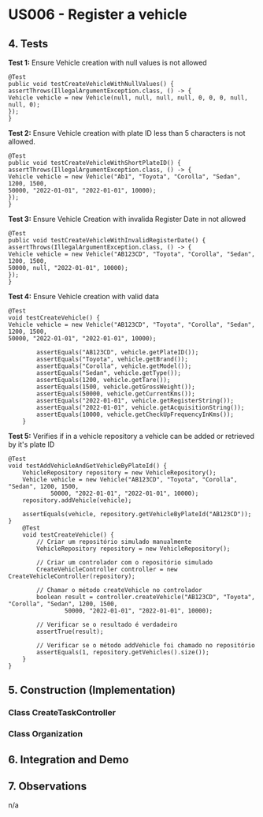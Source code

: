 # US006 - Register a vehicle 

## 4. Tests 

**Test 1:** Ensure Vehicle creation with null values is not allowed 

    @Test
    public void testCreateVehicleWithNullValues() {
    assertThrows(IllegalArgumentException.class, () -> {
    Vehicle vehicle = new Vehicle(null, null, null, null, 0, 0, 0, null, null, 0);
    });
    }

	

**Test 2:** Ensure Vehicle creation with plate ID less than 5 characters is not allowed. 

    @Test
    public void testCreateVehicleWithShortPlateID() {
    assertThrows(IllegalArgumentException.class, () -> {
    Vehicle vehicle = new Vehicle("Ab1", "Toyota", "Corolla", "Sedan", 1200, 1500,
    50000, "2022-01-01", "2022-01-01", 10000);
    });
    }

**Test 3:** Ensure Vehicle Creation with invalida Register Date in not allowed
    
    @Test
    public void testCreateVehicleWithInvalidRegisterDate() {
    assertThrows(IllegalArgumentException.class, () -> {
    Vehicle vehicle = new Vehicle("AB123CD", "Toyota", "Corolla", "Sedan", 1200, 1500,
    50000, null, "2022-01-01", 10000);
    });
    }

**Test 4:** Ensure Vehicle creation with valid data

    @Test
    void testCreateVehicle() {
    Vehicle vehicle = new Vehicle("AB123CD", "Toyota", "Corolla", "Sedan", 1200, 1500,
    50000, "2022-01-01", "2022-01-01", 10000);
    
            assertEquals("AB123CD", vehicle.getPlateID());
            assertEquals("Toyota", vehicle.getBrand());
            assertEquals("Corolla", vehicle.getModel());
            assertEquals("Sedan", vehicle.getType());
            assertEquals(1200, vehicle.getTare());
            assertEquals(1500, vehicle.getGrossWeight());
            assertEquals(50000, vehicle.getCurrentKms());
            assertEquals("2022-01-01", vehicle.getRegisterString());
            assertEquals("2022-01-01", vehicle.getAcquisitionString());
            assertEquals(10000, vehicle.getCheckUpFrequencyInKms());
        }

**Test 5:** Verifies if in a vehicle repository a vehicle can be added or retrieved by it's plate ID


    @Test
    void testAddVehicleAndGetVehicleByPlateId() {
        VehicleRepository repository = new VehicleRepository();
        Vehicle vehicle = new Vehicle("AB123CD", "Toyota", "Corolla", "Sedan", 1200, 1500,
                50000, "2022-01-01", "2022-01-01", 10000);
        repository.addVehicle(vehicle);

        assertEquals(vehicle, repository.getVehicleByPlateId("AB123CD"));
    }
        @Test
        void testCreateVehicle() {
            // Criar um repositório simulado manualmente
            VehicleRepository repository = new VehicleRepository();

            // Criar um controlador com o repositório simulado
            CreateVehicleController controller = new CreateVehicleController(repository);

            // Chamar o método createVehicle no controlador
            boolean result = controller.createVehicle("AB123CD", "Toyota", "Corolla", "Sedan", 1200, 1500,
                    50000, "2022-01-01", "2022-01-01", 10000);

            // Verificar se o resultado é verdadeiro
            assertTrue(result);

            // Verificar se o método addVehicle foi chamado no repositório
            assertEquals(1, repository.getVehicles().size());
        }
    }



## 5. Construction (Implementation)

### Class CreateTaskController 

[//]: # (```java)

[//]: # (public Task createTask&#40;String reference, String description, String informalDescription, String technicalDescription,)

[//]: # (                       Integer duration, Double cost, String taskCategoryDescription&#41; {)

[//]: # ()
[//]: # (	TaskCategory taskCategory = getTaskCategoryByDescription&#40;taskCategoryDescription&#41;;)

[//]: # ()
[//]: # (	Employee employee = getEmployeeFromSession&#40;&#41;;)

[//]: # (	Organization organization = getOrganizationRepository&#40;&#41;.getOrganizationByEmployee&#40;employee&#41;;)

[//]: # ()
[//]: # (	newTask = organization.createTask&#40;reference, description, informalDescription, technicalDescription, duration,)

[//]: # (                                      cost,taskCategory, employee&#41;;)

[//]: # (    )
[//]: # (	return newTask;)

[//]: # (})

[//]: # (```)

### Class Organization

[//]: # ()
[//]: # (```java)

[//]: # (public Optional<Task> createTask&#40;String reference, String description, String informalDescription,)

[//]: # (                                 String technicalDescription, Integer duration, Double cost, TaskCategory taskCategory,)

[//]: # (                                 Employee employee&#41; {)

[//]: # (    )
[//]: # (    Task task = new Task&#40;reference, description, informalDescription, technicalDescription, duration, cost,)

[//]: # (                         taskCategory, employee&#41;;)

[//]: # ()
[//]: # (    addTask&#40;task&#41;;)

[//]: # (        )
[//]: # (    return task;)

[//]: # (})

[//]: # (```)


## 6. Integration and Demo 

[//]: # (* A new option on the Employee menu options was added.)

[//]: # ()
[//]: # (* For demo purposes some tasks are bootstrapped while system starts.)


## 7. Observations

n/a